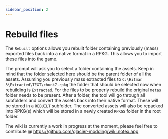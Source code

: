 ```yaml
---
sidebar_position: 2
---
```


# Rebuild files

The `Rebuilt` options allows you rebuilt folder containing previously (mass) exported files back into a native format in a RPKG. This allows you to import these files into the game.

The prompt will ask you to select a folder containing the assets. Keep in mind that the folder selected here should be the parent folder of all the assets. Assuming you previously mass extracted files to `C:\Hitman 3\Extracted\TEXT\chunk7.rpkg` the folder that should be selected now when rebuilding is `Extracted`. For the files to be properly rebuild the original `metas` folder needs to be present.
After a folder, the tool will go through all subfolders and convert the assets back into their native format. These will be stored in a `REBUILT` subfolder. The converted assets will also be repacked into RPKG(s) which will be stored in a newly created `RPKGS` folder in the root folder.

The wiki is currently a work in progress at the moment, please feel free to contribute @ https://github.com/glacier-modding/wiki.notex.app
